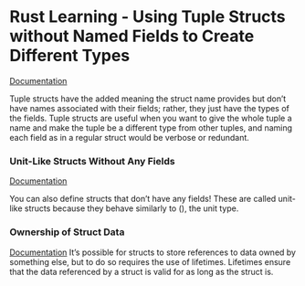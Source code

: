 # Rust Learning - Using Tuple Structs without Named Fields to Create Different Types
[Documentation](https://doc.rust-lang.org/book/ch05-01-defining-structs.html#using-tuple-structs-without-named-fields-to-create-different-types)

Tuple structs have the added meaning the struct name provides but don’t have names associated with their fields; rather, they just have the types of the fields.
Tuple structs are useful when you want to give the whole tuple a name and make the tuple be a different type from other tuples, and naming each field as in a regular struct would be verbose or redundant.

### Unit-Like Structs Without Any Fields
[Documentation](https://doc.rust-lang.org/book/ch05-01-defining-structs.html#unit-like-structs-without-any-fields)

You can also define structs that don’t have any fields! These are called unit-like structs because they behave similarly to (), the unit type.

### Ownership of Struct Data
[Documentation](https://doc.rust-lang.org/book/ch05-01-defining-structs.html#ownership-of-struct-data)
It’s possible for structs to store references to data owned by something else, but to do so requires the use of lifetimes. 
Lifetimes ensure that the data referenced by a struct is valid for as long as the struct is.

